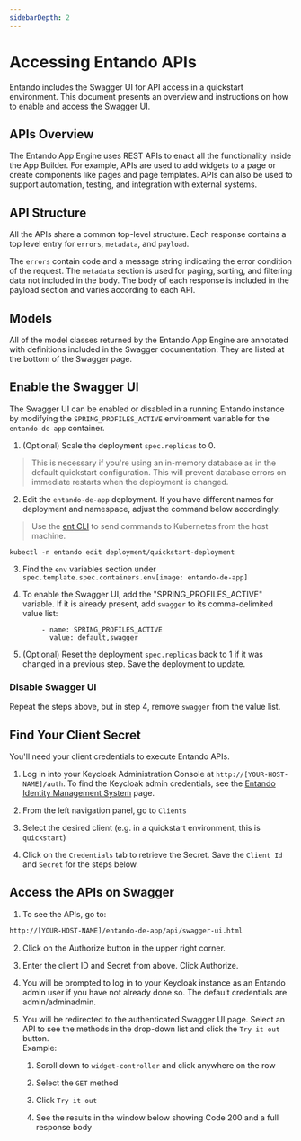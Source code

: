 ```yaml
---
sidebarDepth: 2
---
```

# Accessing Entando APIs


Entando includes the Swagger UI for API access in a quickstart environment. This document presents an overview and instructions on how to enable and access the Swagger UI.

## APIs Overview
The Entando App Engine uses REST APIs to enact all the functionality inside the App Builder. For example, APIs are used to add widgets to a page or create components like pages and page templates. APIs can also be used to support automation, testing, and integration with external systems.

## API Structure
All the APIs share a common top-level structure. Each response contains a top level entry for `errors`, `metadata`, and `payload`.

The `errors` contain code and a message string indicating the error condition of the request. The `metadata` section is used for paging, sorting, and filtering data not included in the body. The body of each response is included in the payload section and varies according to each API.

## Models
All of the model classes returned by the Entando App Engine are annotated with definitions included in the Swagger documentation. They are listed at the bottom of the Swagger page.

## Enable the Swagger UI

The Swagger UI can be enabled or disabled in a running Entando instance by modifying the `SPRING_PROFILES_ACTIVE` environment variable for the `entando-de-app` container. 

1. (Optional) Scale the deployment `spec.replicas` to 0.  

>This is necessary if you're using an in-memory database as in the default quickstart configuration.  This will prevent database errors on immediate restarts when the deployment is changed.

2. Edit the `entando-de-app` deployment. If you have different names for deployment and namespace, adjust the command below accordingly.

>Use the [ent CLI](../getting-started/entando-cli.md) to send commands to Kubernetes from the host machine.
```
kubectl -n entando edit deployment/quickstart-deployment
```

3. Find the `env` variables section under `spec.template.spec.containers.env[image: entando-de-app]`

4. To enable the Swagger UI, add the "SPRING_PROFILES_ACTIVE" variable. If it is already present, add `swagger` to its comma-delimited value list:
```
        - name: SPRING_PROFILES_ACTIVE
          value: default,swagger
```

5. (Optional) Reset the deployment `spec.replicas` back to 1 if it was changed in a previous step. Save the deployment to update.

### Disable Swagger UI

Repeat the steps above, but in step 4, remove `swagger` from the value list.

## Find Your Client Secret
You'll need your client credentials to execute Entando APIs. 

1. Log in into your Keycloak Administration Console at `http://[YOUR-HOST-NAME]/auth`. To find the Keycloak admin credentials, see the [Entando Identity Management System](./identity-management.md) page.

2. From the left navigation panel, go to `Clients`

3. Select the desired client (e.g. in a quickstart environment, this is `quickstart`)

4. Click on the `Credentials` tab to retrieve the Secret. Save the `Client Id` and `Secret` for the steps below.

## Access the APIs on Swagger
1.  To see the APIs, go to: 
``` sh
http://[YOUR-HOST-NAME]/entando-de-app/api/swagger-ui.html
```

2. Click on the Authorize button in the upper right corner.

3. Enter the client ID and Secret from above. Click Authorize.

4. You will be prompted to log in to your Keycloak instance as an Entando admin user if you have not already done so. The default credentials are admin/adminadmin. 

5. You will be redirected to the authenticated Swagger UI page. Select an API to see the methods in the drop-down list and click the `Try it out` button.  
Example:
   1. Scroll down to `widget-controller` and click anywhere on the row

   2. Select the `GET` method

   3. Click `Try it out`

   4. See the results in the window below showing Code 200 and a full response body
